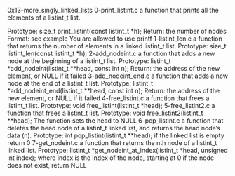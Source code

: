0x13-more_singly_linked_lists 0-print_listint.c a function that prints all the elements of a listint_t list.

Prototype: size_t print_listint(const listint_t *h);
Return: the number of nodes
Format: see example
You are allowed to use printf 1-listint_len.c a function that returns the number of elements in a linked listint_t list.
Prototype: size_t listint_len(const listint_t *h); 2-add_nodeint.c a function that adds a new node at the beginning of a listint_t list.
Prototype: listint_t *add_nodeint(listint_t **head, const int n);
Return: the address of the new element, or NULL if it failed 3-add_nodeint_end.c a function that adds a new node at the end of a listint_t list.
Prototype: listint_t *add_nodeint_end(listint_t **head, const int n);
Return: the address of the new element, or NULL if it failed 4-free_listint.c a function that frees a listint_t list.
Prototype: void free_listint(listint_t *head); 5-free_listint2.c a function that frees a listint_t list.
Prototype: void free_listint2(listint_t **head);
The function sets the head to NULL 6-pop_listint.c a function that deletes the head node of a listint_t linked list, and returns the head node’s data (n).
Prototype: int pop_listint(listint_t **head);
if the linked list is empty return 0 7-get_nodeint.c a function that returns the nth node of a listint_t linked list.
Prototype: listint_t *get_nodeint_at_index(listint_t *head, unsigned int index);
where index is the index of the node, starting at 0
if the node does not exist, return NULL
